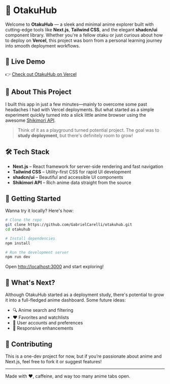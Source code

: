 # 🧠 OtakuHub

Welcome to **OtakuHub** — a sleek and minimal anime explorer built with cutting-edge tools like **Next.js**, **Tailwind CSS**, and the elegant **shadcn/ui** component library. Whether you're a fellow otaku or just curious about how to deploy on **Vercel**, this project was born from a personal learning journey into smooth deployment workflows.

## 🚀 Live Demo

👉 [Check out OtakuHub on Vercel](https://watchanime-jade.vercel.app/)

## 🎯 About This Project

I built this app in just a few minutes—mainly to overcome some past headaches I had with Vercel deployments. But what started as a simple experiment quickly turned into a slick little anime browser using the awesome [Shikimori API](https://shikimori.one/api/doc).

> Think of it as a playground turned potential project. The goal was to **study deployment**, but there's definitely room to grow!

## 🛠️ Tech Stack

- **Next.js** – React framework for server-side rendering and fast navigation
- **Tailwind CSS** – Utility-first CSS for rapid UI development
- **shadcn/ui** – Beautiful and accessible UI components
- **Shikimori API** – Rich anime data straight from the source

## 🧪 Getting Started

Wanna try it locally? Here's how:

```bash
# Clone the repo
git clone https://github.com/GabrielCarelli/otakuhub.git
cd otakuhub

# Install dependencies
npm install

# Run the development server
npm run dev
```

Open [http://localhost:3000](http://localhost:3000) and start exploring!

## 🌱 What's Next?

Although OtakuHub started as a deployment study, there's potential to grow it into a full-fledged anime dashboard. Some future ideas:

- 🔍 Anime search and filtering
- ❤️ Favorites and watchlists
- 🧭 User accounts and preferences
- 📱 Responsive enhancements

## 🤝 Contributing

This is a one-dev project for now, but if you’re passionate about anime and Next.js, feel free to fork it or suggest features!

---

Made with ❤️, caffeine, and way too many anime tabs open.
